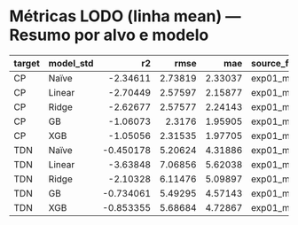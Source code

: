 # Métricas LODO (linha __mean__) — Resumo por alvo e modelo

| target   | model_std   |        r2 |    rmse |     mae | source_file                  | model_raw   |
|:---------|:------------|----------:|--------:|--------:|:-----------------------------|:------------|
| CP       | Naïve       | -2.34611  | 2.73819 | 2.33037 | exp01_metrics_CP_naive.csv   | naive-last  |
| CP       | Linear      | -2.70449  | 2.57597 | 2.15877 | exp01_metrics_CP_linear.csv  | linear      |
| CP       | Ridge       | -2.62677  | 2.57577 | 2.24143 | exp01_metrics_CP_ridge.csv   | ridge       |
| CP       | GB          | -1.06073  | 2.3176  | 1.95905 | exp01_metrics_CP_gb.csv      | gb          |
| CP       | XGB         | -1.05056  | 2.31535 | 1.97705 | exp01_metrics_CP_xgb.csv     | xgb         |
| TDN      | Naïve       | -0.450178 | 5.20624 | 4.31886 | exp01_metrics_TDN_naive.csv  | naive-last  |
| TDN      | Linear      | -3.63848  | 7.06856 | 5.62038 | exp01_metrics_TDN_linear.csv | linear      |
| TDN      | Ridge       | -2.10328  | 6.11476 | 5.09897 | exp01_metrics_TDN_ridge.csv  | ridge       |
| TDN      | GB          | -0.734061 | 5.49295 | 4.57143 | exp01_metrics_TDN_gb.csv     | gb          |
| TDN      | XGB         | -0.853355 | 5.68684 | 4.72867 | exp01_metrics_TDN_xgb.csv    | xgb         |
